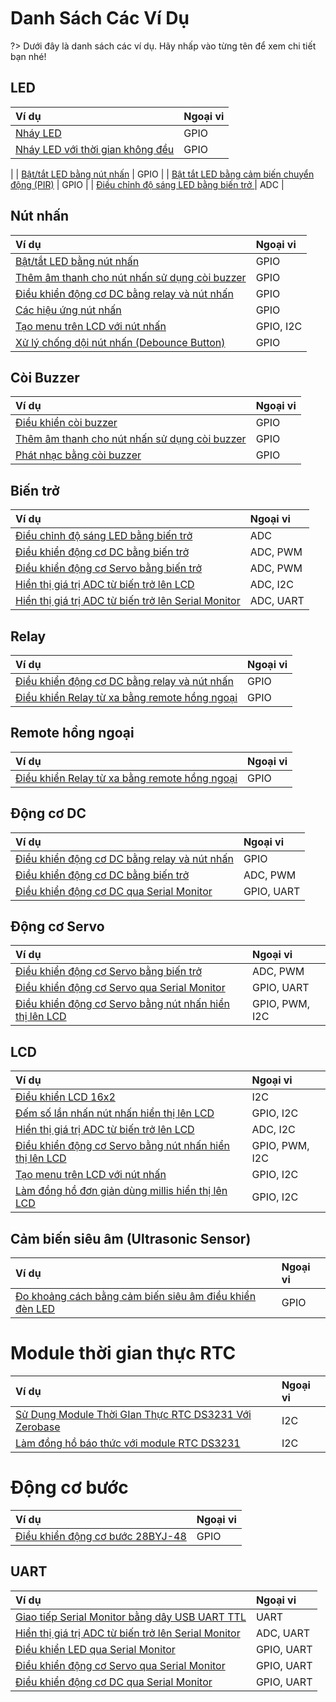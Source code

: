 <br>
<br>
<br>

# Danh Sách Các Ví Dụ

?> Dưới đây là danh sách các ví dụ. Hãy nhấp vào từng tên để xem chi tiết bạn nhé!

## LED

| **Ví dụ** | **Ngoại vi** |
| :-- | :-- |
| [Nháy LED](vi/zerobase/examples/blink.md) | GPIO |
| [Nháy LED với thời gian không đều](vi/zerobase/examples/asymmetric-blink.md) | GPIO |
| 
| [Bật/tắt LED bằng nút nhấn](vi/zerobase/examples/button.md) | GPIO |
| [Bật tắt LED bằng cảm biến chuyển động (PIR)](vi/zerobase/examples/pir.md) | GPIO |
| [Điều chỉnh độ sáng LED bằng biến trở ](vi/zerobase/examples/potentiometer.md) | ADC |

## Nút nhấn
| **Ví dụ** | **Ngoại vi** |
| :-- | :-- |
| [Bật/tắt LED bằng nút nhấn](vi/zerobase/examples/button.md) | GPIO |
| [Thêm âm thanh cho nút nhấn sử dụng còi buzzer](vi/zerobase/examples/button-buzzer.md) | GPIO |
| [Điều khiển động cơ DC bằng relay và nút nhấn](vi/zerobase/examples/relay-dc-motor.md) | GPIO |
| [Các hiệu ứng nút nhấn](vi/zerobase/examples/button-effect.md) | GPIO |
| [Tạo menu trên LCD với nút nhấn](vi/zerobase/examples/lcd-menu.md) | GPIO, I2C |
| [Xử lý chống dội nút nhấn (Debounce Button)](vi/zerobase/examples/debounce-button.md) | GPIO |

## Còi Buzzer

| **Ví dụ** | **Ngoại vi** |
| :-- | :-- |
| [Điều khiển còi buzzer](vi/zerobase/examples/buzzer.md) | GPIO |
| [Thêm âm thanh cho nút nhấn sử dụng còi buzzer](vi/zerobase/examples/button-buzzer.md) | GPIO |
| [Phát nhạc bằng còi buzzer](vi/zerobase/examples/buzzer-music.md) | GPIO |

## Biến trở
| **Ví dụ** | **Ngoại vi** |
| :-- | :-- |
| [Điều chỉnh độ sáng LED bằng biến trở ](vi/zerobase/examples/potentiometer.md) | ADC |
| [Điều khiển động cơ DC bằng biến trở](vi/zerobase/examples/potentiometer-dc-motor.md) | ADC, PWM |
| [Điều khiển động cơ Servo bằng biến trở](vi/zerobase/examples/potentiometer-servo.md) | ADC, PWM |
| [Hiển thị giá trị ADC từ biến trở lên LCD](vi/zerobase/examples/lcd-pot.md) | ADC, I2C |
| [Hiển thị giá trị ADC từ biến trở lên Serial Monitor](vi/zerobase/examples/serial-pot.md) | ADC, UART |

## Relay
| **Ví dụ** | **Ngoại vi** |
| :-- | :-- |
| [Điều khiển động cơ DC bằng relay và nút nhấn](vi/zerobase/examples/relay-dc-motor.md) | GPIO |
| [Điều khiển Relay từ xa bằng remote hồng ngoại](vi/zerobase/examples/ir-remote.md) | GPIO |

## Remote hồng ngoại
| **Ví dụ** | **Ngoại vi** |
| :-- | :-- |
| [Điều khiển Relay từ xa bằng remote hồng ngoại](vi/zerobase/examples/ir-remote.md) | GPIO |

## Động cơ DC
| **Ví dụ** | **Ngoại vi** |
| :-- | :-- |
| [Điều khiển động cơ DC bằng relay và nút nhấn](vi/zerobase/examples/relay-dc-motor.md) | GPIO |
| [Điều khiển động cơ DC bằng biến trở](vi/zerobase/examples/potentiometer-dc-motor.md) | ADC, PWM |
| [Điều khiển động cơ DC qua Serial Monitor](vi/zerobase/examples/serial-dc-motor.md) | GPIO, UART | 

## Động cơ Servo

| **Ví dụ** | **Ngoại vi** |
| :-- | :-- |
| [Điều khiển động cơ Servo bằng biến trở](vi/zerobase/examples/potentiometer-servo.md) | ADC, PWM |
| [Điều khiển động cơ Servo qua Serial Monitor](vi/zerobase/examples/serial-servo.md) | GPIO, UART |
| [Điều khiển động cơ Servo bằng nút nhấn hiển thị lên LCD](vi/zerobase/examples/button-servo.md) | GPIO, PWM, I2C |

## LCD
| **Ví dụ** | **Ngoại vi** |
| :-- | :-- |
| [Điều khiển LCD 16x2](vi/zerobase/examples/lcd.md) | I2C |
| [Đếm số lần nhấn nút nhấn hiển thị lên LCD](vi/zerobase/examples/button-lcd.md) | GPIO, I2C |
| [Hiển thị giá trị ADC từ biến trở lên LCD](vi/zerobase/examples/lcd-pot.md) | ADC, I2C |
| [Điều khiển động cơ Servo bằng nút nhấn hiển thị lên LCD](vi/zerobase/examples/button-servo.md) | GPIO, PWM, I2C |
| [Tạo menu trên LCD với nút nhấn](vi/zerobase/examples/lcd-menu.md) | GPIO, I2C |
| [Làm đồng hồ đơn giản dùng millis hiển thị lên LCD](vi/zerobase/examples/lcd-clock-millis.md) | GPIO, I2C|

## Cảm biến siêu âm (Ultrasonic Sensor)
| **Ví dụ** | **Ngoại vi** |
| :-- | :-- |
| [Đo khoảng cách bằng cảm biến siêu âm điều khiển đèn LED](vi/zerobase/examples/ultrasonicSensor.md) | GPIO |

# Module thời gian thực RTC
| **Ví dụ** | **Ngoại vi** |
| :-- | :-- |
| [Sử Dụng Module Thời GIan Thực RTC DS3231 Với Zerobase](vi/zerobase/examples/rtc.md) | I2C |
| [Làm đồng hồ báo thức với module RTC DS3231](vi/zerobase/examples/rtc-alarm.md) | I2C |

# Động cơ bước
| **Ví dụ** | **Ngoại vi** |
| :-- | :-- |
| [Điều khiển động cơ bước 28BYJ-48](vi/zerobase/examples/stepper.md) | GPIO |

## UART
| **Ví dụ** | **Ngoại vi** |
| :-- | :-- |
| [Giao tiếp Serial Monitor bằng dây USB UART TTL](vi/zerobase/examples/uartttl.md) | UART |
| [Hiển thị giá trị ADC từ biến trở lên Serial Monitor](vi/zerobase/examples/serial-pot.md) | ADC, UART |
| [Điều khiển LED qua Serial Monitor](vi/zerobase/examples/serial-led.md) | GPIO, UART |
| [Điều khiển động cơ Servo qua Serial Monitor](vi/zerobase/examples/serial-servo.md) | GPIO, UART |
| [Điều khiển động cơ DC qua Serial Monitor](vi/zerobase/examples/serial-dc-motor.md) | GPIO, UART |